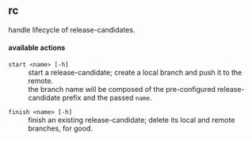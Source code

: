 
## rc

handle lifecycle of release-candidates.

#### available actions

<dl>
	<dt><code>start &lt;name&gt; [-h]</code></dt>
	<dd>start a release-candidate; create a local branch and push it to the remote.<br/>
the branch name will be composed of the pre-configured release-candidate prefix and the passed <code>name</code>.<br/></dd>
</dl>
<dl>
	<dt><code>finish &lt;name&gt; [-h]</code></dt>
	<dd>finish an existing release-candidate; delete its local and remote branches, for good.<br/></dd>
</dl>
